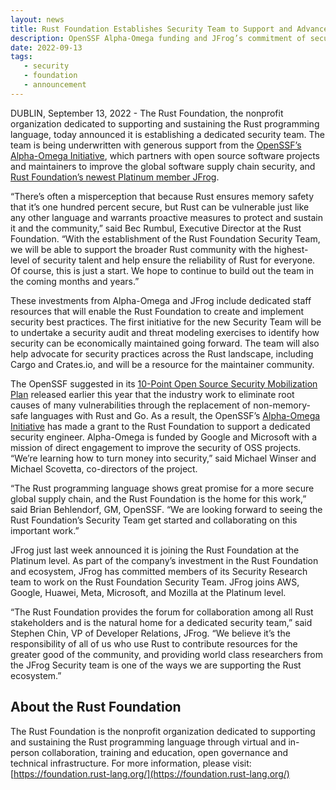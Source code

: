 ```yaml
---
layout: news
title: Rust Foundation Establishes Security Team to Support and Advance Rust Programming Language 
description: OpenSSF Alpha-Omega funding and JFrog’s commitment of security researcher time establishes dedicated security team at the Foundation
date: 2022-09-13
tags:
   - security
   - foundation
   - announcement
---
```


DUBLIN, September 13, 2022 - The Rust Foundation, the nonprofit organization dedicated to supporting and sustaining the Rust programming language, today announced it is establishing a dedicated security team. The team is being underwritten with generous support from the [OpenSSF’s Alpha-Omega Initiative](https://openssf.org/community/alpha-omega/), which partners with open source software projects and maintainers to improve the global software supply chain security, and [Rust Foundation’s newest Platinum member JFrog](https://jfrog.com/blog/jfrog-joins-rust-foundation-as-platinum-member/).

“There’s often a misperception that because Rust ensures memory safety that it’s one hundred percent secure, but Rust can be vulnerable just like any other language and warrants proactive measures to protect and sustain it and the community,” said Bec Rumbul, Executive Director at the Rust Foundation. “With the establishment of the Rust Foundation Security Team, we will be able to support the broader Rust community with the highest-level of security talent and help ensure the reliability of Rust for everyone. Of course, this is just a start. We hope to continue to build out the team in the coming months and years.” 

These investments from Alpha-Omega and JFrog include dedicated staff resources that will enable the Rust Foundation to create and implement security best practices. The first initiative for the new Security Team will be to undertake a security audit and threat modeling exercises to identify how security can be economically maintained going forward. The team will also help advocate for security practices across the Rust landscape, including Cargo and Crates.io, and will be a resource for the maintainer community.

The OpenSSF suggested in its [10-Point Open Source Security Mobilization Plan](https://openssf.org/oss-security-mobilization-plan/) released earlier this year that the industry work to eliminate root causes of many vulnerabilities through the replacement of non-memory-safe languages with Rust and Go. As a result, the OpenSSF’s [Alpha-Omega Initiative](https://openssf.org/community/alpha-omega/) has made a grant to the Rust Foundation to support a dedicated security engineer. Alpha-Omega is funded by Google and Microsoft with a mission of direct engagement to improve the security of OSS projects. “We’re learning how to turn money into security,” said Michael Winser and Michael Scovetta, co-directors of the project.

“The Rust programming language shows great promise for a more secure global supply chain, and the Rust Foundation is the home for this work,” said Brian Behlendorf, GM, OpenSSF. “We are looking forward to seeing the Rust Foundation’s Security Team get started and collaborating on this important work.” 

JFrog just last week announced it is joining the Rust Foundation at the Platinum level. As part of the company’s investment in the Rust Foundation and ecosystem, JFrog has committed members of its Security Research team to work on the Rust Foundation Security Team. JFrog joins AWS, Google, Huawei, Meta, Microsoft, and Mozilla at the Platinum level. 

“The Rust Foundation provides the forum for collaboration among all Rust stakeholders and is the natural home for a dedicated security team,” said Stephen Chin, VP of Developer Relations, JFrog. “We believe it’s the responsibility of all of us who use Rust to contribute resources for the greater good of the community, and providing world class researchers from the JFrog Security team is one of the ways we are supporting the Rust ecosystem.”

## About the Rust Foundation

The Rust Foundation is the nonprofit organization dedicated to supporting and sustaining the Rust programming language through virtual and in-person collaboration, training and education, open governance and technical infrastructure. For more information, please visit: [https://foundation.rust-lang.org/](https://foundation.rust-lang.org/)
